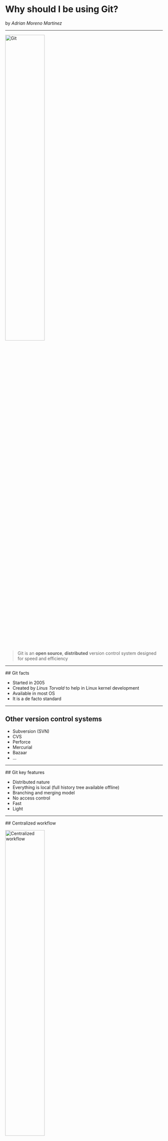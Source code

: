# Why should I be using Git?

by *Adrian Moreno Martinez*

---

<img src="images/git_logo.png" alt="Git" style="width: 50%;"/>

> Git is an **open source**, **distributed** version control system designed for speed and efficiency

----

## Git facts

- Started in 2005
- Created by *Linus Torvald* to help in Linux kernel development
- Available in most OS
- It is a de facto standard

----

## Other version control systems

- Subversion (SVN)
- CVS
- Perforce
- Mercurial
- Bazaar
- ...

----

## Git key features

- Distributed nature
- Everything is local (full history tree available offline)
- Branching and merging model
- No access control
- Fast
- Light

----

## Centralized workflow

<img src="images/central_repo.png" alt="Centralized workflow" style="width: 50%;"/>

----

## Distributed workflow

<img src="images/distributed_repo.png" alt="Distributed development" style="width: 50%;"/>

---

Everything starts with a

<code class="single">git clone</code>

or

<code class="single">git init</code>

----

```bash
$ git clone https://github.com/tgndevs/slack-autoinvite.git

Cloning into 'slack-autoinvite'...
remote: Counting objects: 203, done.
remote: Total 203 (delta 0), reused 0 (delta 0), pack-reused 203
Receiving objects: 100% (203/203), 139.14 KiB | 0 bytes/s, done.
Resolving deltas: 100% (82/82), done.
Checking connectivity... done.
```

----

```bash
$ git init
# Initialize the local directory as a Git repository

$ git remote add origin https://github.com/user/repo.git
# Set a new remote

git remote -v
# Verify new remote
origin  https://github.com/user/repo.git (fetch)
origin  https://github.com/user/repo.git (push)
```

----

![Staging area](images/staging_area.png)

----

## Pushing changes

<code class="single">git push origin master</code>

---

# Git Workflow

----

## Master branch

![Master branch](images/master_branch.svg)

----

## New Feature branch

![Feature branch](images/feature_branch.png)

----

## Fast-forward Merge

![Fast-forward merge](images/merge_ff.png)

----

## 3-Way Merge

![3-way merge](images/merge_3w.png)

----

![Gitflow](images/gitflow.svg)

----

## Pull-request

a.k.a. Merge-request

![Pull-Request](images/pull-request.png)


---

# Git Hosting

----

<img src="images/github.png" alt="GitHub" style="width: 70%;"/>

- Reference git hosting for open source projects
- Free for open source repos
- Paid for private repos
- Unlimited number of collaborators
- GitHub Enterprise On-premises

----

![BitBucket](images/bitbucket.png)

- Unlimited private repos
- Free for small teams (up to 5 users)
- Unintuitive UI

----

![Stash](images/stash.png)

- Now known as BitBucket Server
- On-premises
- Integration with Atlassian tools (Jira, HipChat, Bamboo, ...)
- $10 up to 10 users, $1.800 up to 25 users, ...

----

<img src="images/gitlab.svg" alt="GitHub" style="width: 70%;"/>

- On-premises and hosted
- Unlimited repos and collaborators on hosted offering
- Free Community Edition
- Comes with GitLab CI for continuous integration and delivery

---

# Useful Tools

----

## SourceTree

![SourceTree](images/sourcetree.png)

----

![Command Line](images/command_line.jpg)

---

# FIN

http://adrianmo.github.io/slides/whygit
